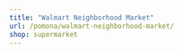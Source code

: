```yaml
---
title: "Walmart Neighborhood Market"
url: /pomona/walmart-neighborhood-market/
shop: supermarket
---
```

